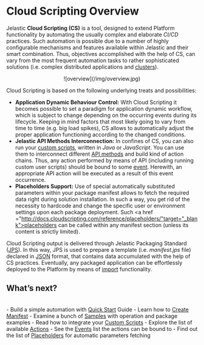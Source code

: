 # Cloud Scripting Overview
Jelastic <b>Cloud Scripting (CS)</b> is a tool, designed to extend Platform functionality by automating the usually complex and elaborate *CI/CD* practices. Such automation is possible due to a number of highly configurable mechanisms and features available within Jelastic and their smart combination. Thus, objectives accomplished with the help of CS, can vary from the most frequent automation tasks to rather sophisticated solutions (i.e. complex distributed applications and <a href="https://docs.jelastic.com/cluster-in-cloud" target="_blank">clusters</a>).                                 

<center>![overview](/img/overview.jpg)</center>

Cloud Scripting is based on the following underlying treats and possibilities:                        
- <b>Application Dynamic Behaviour Control:</b> With Cloud Scripting it becomes possible to set a paradigm for application dynamic workflow, which is subject to change depending on the occurring events during its lifecycle. Keeping in mind factors that most likely going to vary from time to time (e.g. big load spikes), CS allows to automatically adjust the proper application functioning according to the changed conditions.                                          
- <b>Jelastic API Methods Interconnection:</b> In confines of CS, you can also run your <a href="http://docs.cloudscripting.com/creating-templates/writing-scripts/" target="_blank">custom scripts</a>, written in *Java* or *JavaScript*. You can use them to interconnect different <a href="https://docs.jelastic.com/api/" target="_blank">API methods</a> and build kind of action chains. Thus, any action performed by means of API (including running custom user scripts) should be bound to some <a href="http://docs.cloudscripting.com/reference/events/" target="_blank">event</a>. Herewith, an appropriate API action will be executed as a result of this event occurrence.                                             
- <b>Placeholders Support:</b> Use of special automatically substituted parameters within your package manifest allows to fetch the required data right during solution installation. In such a way, you get rid of the necessity to hardcode and change the specific user or environment settings upon each package deployment. Such <a href ="http://docs.cloudscripting.com/reference/placeholders/"target="_blank">placeholders</a> can be called within any manifest section (unless its content is strictly limited).                                  

Cloud Scripting output is delivered through Jelastic Packaging Standard (<a href="https://docs.jelastic.com/jps" target="_blank">JPS</a>). In this way, JPS is used to prepare a template (i.e. *manifest.jps* file) declared in <a href="http://www.json.org/" target="_blank">JSON</a> format, that contains data accumulated with the help of CS practices. Eventually, any packaged application can be effortlessly deployed to the Platform by means of <a href="https://docs.jelastic.com/environment-import" target="_blank">import</a> functionality.                             

## What’s next?
<br>
- Build a simple automation with <a href="http://docs.cloudscripting.com/quick-start/" target="_blank">Quick Start</a> Guide                           
- Learn how to <a href="http://docs.cloudscripting.com/creating-templates/template-basics/" target="_blank">Create Manifest</a>                    
- Examine a bunch of <a href="http://docs.cloudscripting.com/samples/" target="_blank">Samples</a> with operation and package examples                            
- Read how to integrate your <a href="http://docs.cloudscripting.com/creating-templates/writing-scripts/" target="_blank">Custom Scripts</a>                              
- Explore the list of available <a href="http://docs.cloudscripting.com/reference/actions/" target="_blank">Actions</a>                
- See the <a href="http://docs.cloudscripting.com/reference/events/" target="_blank">Events</a> list the actions can be bound to                                     
- Find out the list of <a href="http://docs.cloudscripting.com/reference/placeholders/" target="_blank">Placeholders</a> for automatic parameters fetching                    